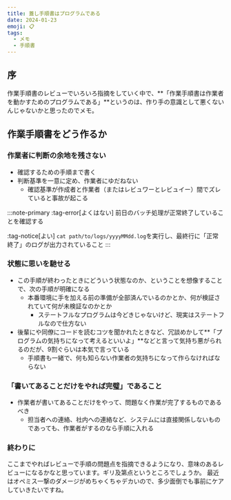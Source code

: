```yaml
---
title: 蓋し手順書はプログラムである
date: 2024-01-23
emoji: 📋
tags: 
  - メモ
  - 手順書
---
```


## 序

作業手順書のレビューでいろいろ指摘をしていく中で、**「作業手順書は作業者を動かすためのプログラムである」**というのは、作り手の意識として悪くないんじゃないかと思ったのでメモ。

## 作業手順書をどう作るか

### 作業者に判断の余地を残さない

- 確認するための手順まで書く
- 判断基準を一意に定め、作業者にゆだねない
  - 確認基準が作成者と作業者（またはレビュワーとレビュイー）間でズレていると事故が起こる

:::note-primary
:tag-error[よくはない] 前日のバッチ処理が正常終了していることを確認する

:tag-notice[よい] `cat path/to/logs/yyyyMMdd.log`を実行し、最終行に「正常終了」のログが出力されていること
:::

### 状態に思いを馳せる

- この手順が終わったときにどういう状態なのか、ということを想像することで、次の手順が明確になる
  - 本番環境に手を加える前の準備が全部済んでいるのかとか、何が検証されていて何が未検証なのかとか
    - ステートフルなプログラムは今どきじゃないけど、現実はステートフルなので仕方ない
- 後輩にや同僚にコードを読むコツを聞かれたときなど、冗談めかして**「プログラムの気持ちになって考えるといいよ」**などと言って気持ち悪がられるのだが、9割ぐらいは本気で言っている
  - 手順書も一緒で、何も知らない作業者の気持ちになって作らなければならない

### 「書いてあることだけをやれば完璧」であること

- 作業者が書いてあることだけをやって、問題なく作業が完了するものであるべき
  - 担当者への連絡、社内への連絡など、システムには直接関係しないものであっても、作業者がするのなら手順に入れる

### 終わりに

ここまでやればレビューで手順の問題点を指摘できるようになり、意味のあるレビューになるかなと思っています。ギリ及第点というところでしょうか。
最近はオペミス一撃のダメージがめちゃくちゃデカいので、多少面倒でも事前にケアしていきたいですね。